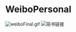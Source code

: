 # WeiboPersonal
![weiboFinal.gif](http://upload-images.jianshu.io/upload_images/1617458-9062a9be0d241935.gif?imageMogr2/auto-orient/strip)
![简书链接](http://www.jianshu.com/p/cdd635d6319e)